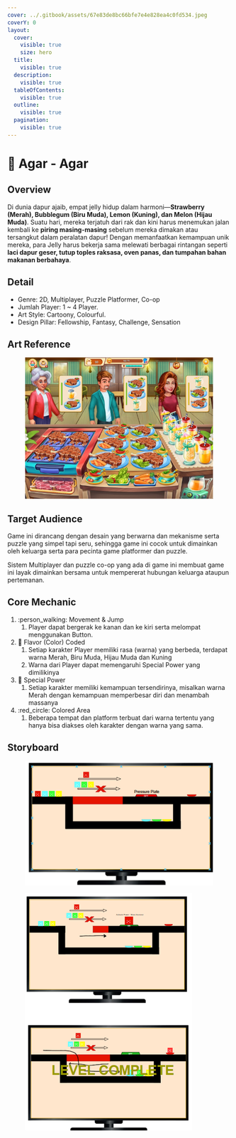```yaml
---
cover: ../.gitbook/assets/67e83de8bc66bfe7e4e828ea4c0fd534.jpeg
coverY: 0
layout:
  cover:
    visible: true
    size: hero
  title:
    visible: true
  description:
    visible: true
  tableOfContents:
    visible: true
  outline:
    visible: true
  pagination:
    visible: true
---
```


# 🍮 Agar - Agar

## Overview

Di dunia dapur ajaib, empat jelly hidup dalam harmoni—**Strawberry (Merah), Bubblegum (Biru Muda), Lemon (Kuning), dan Melon (Hijau Muda)**. Suatu hari, mereka terjatuh dari rak dan kini harus menemukan jalan kembali ke **piring masing-masing** sebelum mereka dimakan atau tersangkut dalam peralatan dapur! Dengan memanfaatkan kemampuan unik mereka, para Jelly harus bekerja sama melewati berbagai rintangan seperti **laci dapur geser, tutup toples raksasa, oven panas, dan tumpahan bahan makanan berbahaya**.

## Detail

* Genre: 2D, Multiplayer, Puzzle Platformer, Co-op&#x20;
* Jumlah Player: 1 \~ 4 Player.
* Art Style: Cartoony, Colourful.
* Design Pillar: Fellowship, Fantasy, Challenge, Sensation

## Art Reference



<figure><img src="../.gitbook/assets/643x0w (2).jpg" alt=""><figcaption></figcaption></figure>



## Target Audience

Game ini dirancang dengan desain yang berwarna dan mekanisme serta puzzle yang simpel tapi seru, sehingga game ini cocok untuk dimainkan oleh keluarga serta para pecinta game platformer dan puzzle.

Sistem Multiplayer dan puzzle co-op yang ada di game ini membuat game ini layak dimainkan bersama untuk mempererat hubungan keluarga ataupun pertemanan.

## Core Mechanic

1. :person\_walking:  Movement & Jump
   1. Player dapat bergerak ke kanan dan ke kiri serta melompat menggunakan Button.
2. :strawberry: Flavor (Color) Coded
   1. Setiap karakter Player memiliki rasa (warna) yang berbeda, terdapat warna Merah, Biru Muda, Hijau Muda dan Kuning
   2. Warna dari Player dapat memengaruhi Special Power yang dimilikinya
3. :muscle: Special Power
   1. Setiap karakter memiliki kemampuan tersendirinya, misalkan warna Merah dengan kemampuan memperbesar diri dan menambah massanya
4. :red\_circle: Colored Area
   1. Beberapa tempat dan platform terbuat dari warna tertentu yang hanya bisa diakses oleh karakter dengan warna yang sama.



## Storyboard

<figure><img src="../.gitbook/assets/image (15).png" alt=""><figcaption></figcaption></figure>

<figure><img src="../.gitbook/assets/image (16).png" alt=""><figcaption></figcaption></figure>

